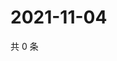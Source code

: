# 2021-11-04

共 0 条

<!-- BEGIN WEIBO -->
<!-- 最后更新时间 Thu Nov 04 2021 07:14:31 GMT+0800 (China Standard Time) -->

<!-- END WEIBO -->
